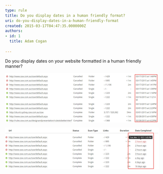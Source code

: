 ```yaml
---
type: rule
title: Do you display dates in a human friendly format?
uri: do-you-display-dates-in-a-human-friendly-format
created: 2015-03-17T04:47:35.0000000Z
authors:
- id: 1
  title: Adam Cogan

---
```


Do you display dates on your website formatted in a human friendly manner? 

![Bad - detailed date formatting is difficult to read](bad-timeformatting.jpg)



![Good - humanized date formatting is easy to read](good-timeformatting.jpg)
